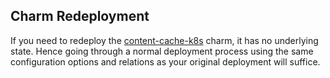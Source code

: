 ## Charm Redeployment

If you need to redeploy the [content-cache-k8s](https://charmhub.io/content-cache-k8s) charm, it has no underlying state.
Hence going through a normal deployment process using the same configuration options and relations
as your original deployment will suffice.